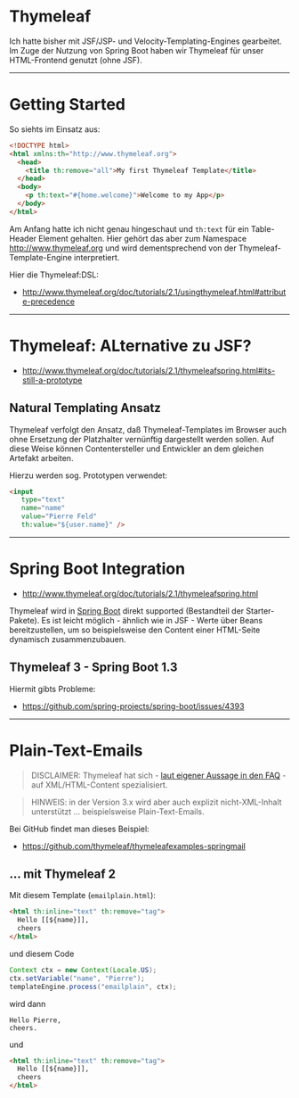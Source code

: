 # Thymeleaf
Ich hatte bisher mit JSF/JSP- und Velocity-Templating-Engines gearbeitet. Im Zuge der Nutzung von Spring Boot haben wir Thymeleaf für unser HTML-Frontend genutzt (ohne JSF).

---

# Getting Started
So siehts im Einsatz aus:

```html
<!DOCTYPE html>
<html xmlns:th="http://www.thymeleaf.org">
  <head>
    <title th:remove="all">My first Thymeleaf Template</title>
  </head>
  <body>
    <p th:text="#{home.welcome}">Welcome to my App</p>
  </body>
</html>
```

Am Anfang hatte ich nicht genau hingeschaut und ``th:text`` für ein Table-Header Element gehalten. Hier gehört das aber zum Namespace http://www.thymeleaf.org und wird dementsprechend von der Thymeleaf-Template-Engine interpretiert.

Hier die Thymeleaf:DSL:
* http://www.thymeleaf.org/doc/tutorials/2.1/usingthymeleaf.html#attribute-precedence


---

# Thymeleaf: ALternative zu JSF?
* http://www.thymeleaf.org/doc/tutorials/2.1/thymeleafspring.html#its-still-a-prototype

## Natural Templating Ansatz
Thymeleaf verfolgt den Ansatz, daß Thymeleaf-Templates im Browser auch ohne Ersetzung der Platzhalter vernünftig dargestellt werden sollen. Auf diese Weise können Contentersteller und Entwickler an dem gleichen Artefakt arbeiten.

Hierzu werden sog. Prototypen verwendet:

```html
<input 
   type="text" 
   name="name" 
   value="Pierre Feld" 
   th:value="${user.name}" />
```

---

# Spring Boot Integration
* http://www.thymeleaf.org/doc/tutorials/2.1/thymeleafspring.html

Thymeleaf wird in [Spring Boot](springBoot.md) direkt supported (Bestandteil der Starter-Pakete). Es ist leicht möglich - ähnlich wie in JSF - Werte über Beans bereitzustellen, um so beispielsweise den Content einer HTML-Seite dynamisch zusammenzubauen.

## Thymeleaf 3 - Spring Boot 1.3
Hiermit gibts Probleme:

* https://github.com/spring-projects/spring-boot/issues/4393

---

# Plain-Text-Emails
> DISCLAIMER: Thymeleaf hat sich - [laut eigener Aussage in den FAQ](http://www.thymeleaf.org/faq.html#compare-other-engines) - auf XML/HTML-Content spezialisiert.

> HINWEIS: in der Version 3.x wird aber auch explizit nicht-XML-Inhalt unterstützt ... beispielsweise Plain-Text-Emails.

Bei GitHub findet man dieses Beispiel:

* https://github.com/thymeleaf/thymeleafexamples-springmail

## ... mit Thymeleaf 2
Mit diesem Template (``emailplain.html``):

```html
<html th:inline="text" th:remove="tag">
  Hello [[${name}]],
  cheers
</html>
```

und diesem Code

```java
Context ctx = new Context(Locale.US);
ctx.setVariable("name", "Pierre");
templateEngine.process("emailplain", ctx);    
```

wird dann 

    Hello Pierre,
    cheers.

und 

```html
<html th:inline="text" th:remove="tag">
  Hello [[${name}]],
  cheers
</html>
```

